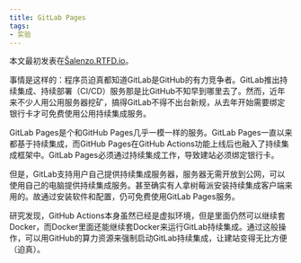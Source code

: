 ```yaml
---
title: GitLab Pages
tags:
- 实验
---
```


<div class="admonition">
本文最初发表在<a href="https://salenzo.readthedocs.io/post/2022-11-24.html">Ŝalenzo.RTFD.io</a>。
</div>

事情是这样的：程序员迫真都知道GitLab是GitHub的有力竞争者。GitLab推出持续集成、持续部署（CI/CD）服务那是比GitHub不知早到哪里去了。然而，近年来不少人用公用服务器挖矿，搞得GitLab不得不出台新规，从去年开始需要绑定银行卡才可免费使用公用持续集成服务。

GitLab Pages是个和GitHub Pages几乎一模一样的服务。GitLab Pages一直以来都基于持续集成，而GitHub Pages在GitHub Actions功能上线后也融入了持续集成框架中。GitLab Pages必须通过持续集成工作，导致建站必须绑定银行卡。

但是，GitLab支持用户自己提供持续集成服务器，服务器无需开放到公网，可以使用自己的电脑提供持续集成服务。甚至确实有人拿树莓派安装持续集成客户端来用的。故通过安装软件和配置，仍可免费使用GitLab Pages服务。

研究发现，GitHub Actions本身虽然已经是虚拟环境，但是里面仍然可以继续套Docker，而Docker里面还能继续套Docker来运行GitLab持续集成。通过这般操作，可以用GitHub的算力资源来强制启动GitLab持续集成，让建站变得无比方便（迫真）。
